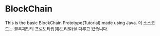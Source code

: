 # BlockChain

This is the basic BlockChain Prototype(Tutorial) made using Java.
이 소스코드는 블록체인의 프로토타입(튜토리얼)을 다루고 있습니다.
